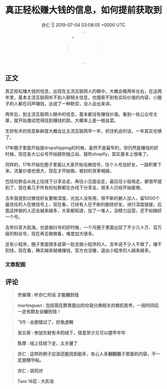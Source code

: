 <h1 align="center">真正轻松赚大钱的信息，如何提前获取到</h1>




<p align="center">
    <a>亦仁 || 2019-07-04 03:08:05 &#43;0000 UTC</a>
</p>

<div align="center">
    <img src="https://images.zsxq.com/Fn3NQqCN8nuGF86yZPXSbEsl0mb3?e=1590940799&amp;token=kIxbL07-8jAj8w1n4s9zv64FuZZNEATmlU_Vm6zD:pfbNc8W3hS0oYG_hyXXh_rHMHuc=" width="100" height="100" style="border:1px solid;border-radius:50%; color:#ffffff"/>
</div>




## 正文

<div>
真正轻松赚大钱的信息，出现在主流互联网人的眼中，大概会晚两年左右，在这两年里，基本主流互联网听不到人聊相关信息，也搜索不到有实际价值的内容，小圈子的人都在闷声赚钱，达成了一种默契，没人会出来讲。

两年后，到主流互联网人眼中的信息，基本都没有赚钱价值。看到一些公众号文章，就开始激动觉得找到赚钱的路，大概率上是一根韭菜。

生财有术的信息新鲜度大概会比主流互联网早一年，抓住机会的话，一年其实也够了。

17年圈子里面开始提dropshipping的时候，虽然不是最早的，但仍然是赚钱的好时候，现在各大公众号开始鼓吹独立站、鼓吹shopify，其实基本上很难了。

同样的，17年开始在圈子里面让大家开始屯微信号，往个人号加好友，一路积累下来，流量价值也很大，现在才开始做，被封的哭爹喊娘。

包括社群会从线上往线下分享会走，再往小见面会走，最后往小饭局走，都很早提到了，现在看几乎所有的社群都在办线下分享会，很多人已经开始疲倦。

去年我提到过微信好友要做深度，光加人没有用，得不断的删人加人，留5000个最信任的人在微信号上，现在看，已经有人在不断的删除好友，进行深度链接，后面这样做的人还会越来越多，大家都知道，加了一堆人，没精力运营，还不如搞好一个号。

去年抖音大航海，也是做抖号的好时候，一个月圈子里面出现了不少几十万、百万级的粉丝号，现在再去做做看，难度加大很多。

还有小程序，圈子里面很多是第一批去做小程序的人，去年说不少人不做了，赚不到钱，现在看，确实越来越难赚钱，官方也没辙，退出小程序的人越来越多。
</div>

### 文章配图

<div class="image" align="center">

</div>


## 评论

<div align="left">
<div>

<blockquote >
<span> <strong>穷查理 : 听亦仁的话   才能赚到钱 </strong></span>
</blockquote>

<blockquote >
<span> <strong>martinguan : 包括现在群里提出的垃圾分类相关的商机思考，一段时间后一定有群友会赚到钱！ </strong></span>
</blockquote>

<blockquote >
<span> <strong>飞牛 : 全部错过了，好焦虑啊 </strong></span>
</blockquote>

<blockquote >
<span> <strong>张五哥 : 参加生财有术的线下，信息至少又可以提早半年 </strong></span>
</blockquote>

<blockquote >
<span> <strong>陈厚 : 线上往线下走，太关键了 </strong></span>
</blockquote>

<blockquote >
<span> <strong>亦仁 : 这样的例子应该还能找到挺多，有心人多翻翻圈子里面的内容，不一定是精华帖。 </strong></span>
</blockquote>

<blockquote >
<span> <strong>亦仁 : 说的对 </strong></span>
</blockquote>

<blockquote >
<span> <strong>Taro   18区 : 大实话 </strong></span>
</blockquote>

</div>
</div>